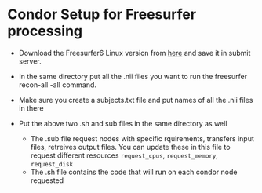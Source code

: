 # Condor Setup for Freesurfer processing


- Download the Freesurfer6 Linux version from [here](https://surfer.nmr.mgh.harvard.edu/fswiki/rel6downloads) and save it in submit server. 

- In the same directory put all the .nii files you want to run the freesurfer recon-all -all command. 

- Make sure you create a subjects.txt file and put names of all the .nii files in there

- Put the above two .sh and sub files in the same directory as well
	- The .sub file request nodes with specific rquirements, transfers input files, retreives output files. You can update these in this file to request different resources ```request_cpus```, ```request_memory```, ```request_disk```
	- The .sh file contains the code that will run on each condor node requested


